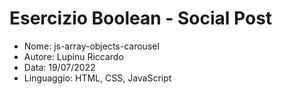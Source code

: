 # Esercizio Boolean - Social Post

* Nome: js-array-objects-carousel
* Autore: Lupinu Riccardo
* Data: 19/07/2022
* Linguaggio: HTML, CSS, JavaScript